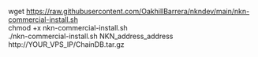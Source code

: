 wget https://raw.githubusercontent.com/OakhillBarrera/nkndev/main/nkn-commercial-install.sh <br/>
chmod +x nkn-commercial-install.sh <br/>
./nkn-commercial-install.sh NKN_address_address http://YOUR_VPS_IP/ChainDB.tar.gz <br/>
